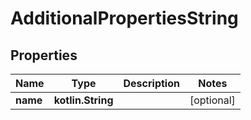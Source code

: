 
# AdditionalPropertiesString

## Properties
Name | Type | Description | Notes
------------ | ------------- | ------------- | -------------
**name** | **kotlin.String** |  |  [optional]



